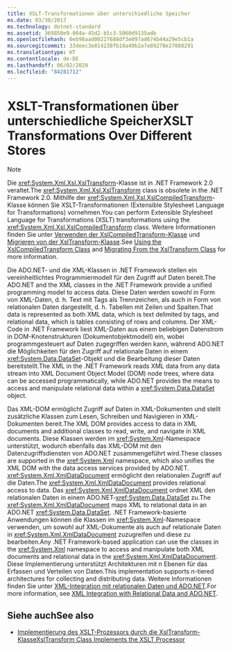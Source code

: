 ```yaml
---
title: XSLT-Transformationen über unterschiedliche Speicher
ms.date: 03/30/2017
ms.technology: dotnet-standard
ms.assetid: 369850e9-004a-45d2-b5c3-5060d9135adb
ms.openlocfilehash: 0eb98aad00227688df3e097ad674b44a29e5cb1a
ms.sourcegitcommit: 33deec3e814238fb18a49b2a7e89278e27888291
ms.translationtype: HT
ms.contentlocale: de-DE
ms.lasthandoff: 06/02/2020
ms.locfileid: "84281712"
---
```

# <a name="xslt-transformations-over-different-stores"></a><span data-ttu-id="e3bf3-102">XSLT-Transformationen über unterschiedliche Speicher</span><span class="sxs-lookup"><span data-stu-id="e3bf3-102">XSLT Transformations Over Different Stores</span></span>
> [!NOTE]
> <span data-ttu-id="e3bf3-103">Die <xref:System.Xml.Xsl.XslTransform>-Klasse ist in .NET Framework 2.0 veraltet.</span><span class="sxs-lookup"><span data-stu-id="e3bf3-103">The <xref:System.Xml.Xsl.XslTransform> class is obsolete in the .NET Framework 2.0.</span></span> <span data-ttu-id="e3bf3-104">Mithilfe der <xref:System.Xml.Xsl.XslCompiledTransform>-Klasse können Sie XSLT-Transformationen (Extensible Stylesheet Language for Transformations) vornehmen.</span><span class="sxs-lookup"><span data-stu-id="e3bf3-104">You can perform Extensible Stylesheet Language for Transformations (XSLT) transformations using the <xref:System.Xml.Xsl.XslCompiledTransform> class.</span></span> <span data-ttu-id="e3bf3-105">Weitere Informationen finden Sie unter [Verwenden der XslCompiledTransform-Klasse](using-the-xslcompiledtransform-class.md) und [Migrieren von der XslTransform-Klasse](migrating-from-the-xsltransform-class.md).</span><span class="sxs-lookup"><span data-stu-id="e3bf3-105">See [Using the XslCompiledTransform Class](using-the-xslcompiledtransform-class.md) and [Migrating From the XslTransform Class](migrating-from-the-xsltransform-class.md) for more information.</span></span>  
  
 <span data-ttu-id="e3bf3-106">Die ADO.NET- und die XML-Klassen in .NET Framework stellen ein vereinheitlichtes Programmiermodell für den Zugriff auf Daten bereit.</span><span class="sxs-lookup"><span data-stu-id="e3bf3-106">The ADO.NET and the XML classes in the .NET Framework provide a unified programming model to access data.</span></span> <span data-ttu-id="e3bf3-107">Diese Daten werden sowohl in Form von XML-Daten, d. h. Text mit Tags als Trennzeichen, als auch in Form von relationalen Daten dargestellt, d. h. Tabellen mit Zeilen und Spalten.</span><span class="sxs-lookup"><span data-stu-id="e3bf3-107">That data is represented as both XML data, which is text delimited by tags, and relational data, which is tables consisting of rows and columns.</span></span> <span data-ttu-id="e3bf3-108">Der XML-Code in .NET Framework liest XML-Daten aus einem beliebigen Datenstrom in DOM-Knotenstrukturen (Dokumentobjektmodell) ein, wobei programmgesteuert auf Daten zugegriffen werden kann, während ADO.NET die Möglichkeiten für den Zugriff auf relationale Daten in einem <xref:System.Data.DataSet>-Objekt und die Bearbeitung dieser Daten bereitstellt.</span><span class="sxs-lookup"><span data-stu-id="e3bf3-108">The XML in the .NET Framework reads XML data from any data stream into XML Document Object Model (DOM) node trees, where data can be accessed programmatically, while ADO.NET provides the means to access and manipulate relational data within a <xref:System.Data.DataSet> object.</span></span>  
  
 <span data-ttu-id="e3bf3-109">Das XML-DOM ermöglicht Zugriff auf Daten in XML-Dokumenten und stellt zusätzliche Klassen zum Lesen, Schreiben und Navigieren in XML-Dokumenten bereit.</span><span class="sxs-lookup"><span data-stu-id="e3bf3-109">The XML DOM provides access to data in XML documents and additional classes to read, write, and navigate in XML documents.</span></span> <span data-ttu-id="e3bf3-110">Diese Klassen werden im <xref:System.Xml>-Namespace unterstützt, wodurch ebenfalls das XML-DOM mit den Datenzugriffsdiensten von ADO.NET zusammengeführt wird.</span><span class="sxs-lookup"><span data-stu-id="e3bf3-110">These classes are supported in the <xref:System.Xml> namespace, which also unifies the XML DOM with the data access services provided by ADO.NET.</span></span> <span data-ttu-id="e3bf3-111"><xref:System.Xml.XmlDataDocument> ermöglicht den relationalen Zugriff auf die Daten.</span><span class="sxs-lookup"><span data-stu-id="e3bf3-111">The <xref:System.Xml.XmlDataDocument> provides relational access to data.</span></span> <span data-ttu-id="e3bf3-112">Das <xref:System.Xml.XmlDataDocument> ordnet XML den relationalen Daten in einem ADO.NET-<xref:System.Data.DataSet> zu.</span><span class="sxs-lookup"><span data-stu-id="e3bf3-112">The <xref:System.Xml.XmlDataDocument> maps XML to relational data in an ADO.NET <xref:System.Data.DataSet>.</span></span> <span data-ttu-id="e3bf3-113">.NET Framework-basierte Anwendungen können die Klassen im <xref:System.Xml>-Namespace verwenden, um sowohl auf XML-Dokumente als auch auf relationale Daten in <xref:System.Xml.XmlDataDocument> zuzugreifen und diese zu bearbeiten.</span><span class="sxs-lookup"><span data-stu-id="e3bf3-113">Any .NET Framework-based application can use the classes in the <xref:System.Xml> namespace to access and manipulate both XML documents and relational data in the <xref:System.Xml.XmlDataDocument>.</span></span> <span data-ttu-id="e3bf3-114">Diese Implementierung unterstützt Architekturen mit n Ebenen für das Erfassen und Verteilen von Daten.</span><span class="sxs-lookup"><span data-stu-id="e3bf3-114">This implementation supports n-tiered architectures for collecting and distributing data.</span></span> <span data-ttu-id="e3bf3-115">Weitere Informationen finden Sie unter [XML-Integration mit relationalen Daten und ADO.NET](xml-integration-with-relational-data-and-adonet.md).</span><span class="sxs-lookup"><span data-stu-id="e3bf3-115">For more information, see [XML Integration with Relational Data and ADO.NET](xml-integration-with-relational-data-and-adonet.md).</span></span>  
  
## <a name="see-also"></a><span data-ttu-id="e3bf3-116">Siehe auch</span><span class="sxs-lookup"><span data-stu-id="e3bf3-116">See also</span></span>

- [<span data-ttu-id="e3bf3-117">Implementierung des XSLT-Prozessors durch die XslTransform-Klasse</span><span class="sxs-lookup"><span data-stu-id="e3bf3-117">XslTransform Class Implements the XSLT Processor</span></span>](xsltransform-class-implements-the-xslt-processor.md)

